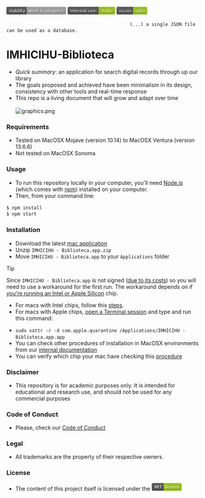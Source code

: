 ![stability-workinprogress](images/stability-work_in_progress.png)
![internaluse-green](images/internal_use_Stable.png)
![issues-open](images/issues_open.png)

                                                 (...) a single JSON file can be used as a database.
# IMHICIHU-Biblioteca

* _Quick summary_: an application for search digital records through up our library
* The goals proposed and achieved have been minimalism in its design, consistency with other tools and real-time response
* This repo is a living document that will grow and adapt over time
<BR></BR>
![graphics.png](images/2023-09-11.gif)

### Requirements
* Tested on MacOSX Mojave (version 10.14) to MacOSX Ventura (version 13.6.6)
* Not tested on MacOSX Sonoma

### Usage
* To run this repository locally in your computer, you'll need [Node.js](https://nodejs.org/en/download/) (which comes with [npm](http://npmjs.com)) installed on your computer.
* Then, from your command line:

```bash
$ npm install
$ npm start
```

### Installation
* Download the latest [mac application](dist/mac/IMHICIHU%20-%20Biblioteca-darwin-x64/IMHICIHU%20-%20Biblioteca.app.zip)
* Unzip `IMHICIHU - Biblioteca.app.zip`
* Move `IMHICIHU - Biblioteca.app` to your `Applications` folder
> [!TIP]
> Since `IMHICIHU - Biblioteca.app` is not signed ([due to its costs](https://developer.apple.com/programs/whats-included/)) so you will need to use a workaround for the first run. The workaround depends on if [you're running an Intel or Apple Silicon](https://www.makeuseof.com/how-to-find-out-if-your-mac-uses-intel-or-apple-silicon/) chip.
> * For macs with Intel chips, follow this [steps](https://support.apple.com/guide/mac-help/open-a-mac-app-from-an-unidentified-developer-mh40616/mac). 
> * For macs with Apple chips, [open a Terminal session](https://support.apple.com/guide/terminal/open-or-quit-terminal-apd5265185d-f365-44cb-8b09-71a064a42125/mac) and type and run this command:
> - `sudo xattr -r -d com.apple.quarantine /Applications/IMHICIHU - Biblioteca.app.app` 
> - You can check other procedures of installation in MacOSX environments from our [internal documentation](docs/MacOSX)
> - You can verify which chip your mac have checking this [procedure](https://support.apple.com/en-us/116943)

### Disclaimer
* This repository is for academic purposes only. It is intended for educational and research use, and should not be used for any commercial purposes

### Code of Conduct
* Please, check our [Code of Conduct](code_of_conduct.md)

### Legal ###
* All trademarks are the property of their respective owners.

### License ###
* The content of this project itself is licensed under the ![MIT Licence](images/2049852260-MIT-license-green.png)
